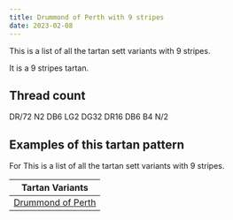 ```yaml
---
title: Drummond of Perth with 9 stripes
date: 2023-02-08
---
```

This is a list of all the tartan sett variants with 9 stripes.

It is a 9 stripes tartan.


## Thread count
DR/72 N2 DB6 LG2 DG32 DR16 DB6 B4 N/2

## Examples of this tartan pattern
For This is a list of all the tartan sett variants with 9 stripes.

| Tartan Variants |
|---------------|
| [Drummond of Perth](/variants/dr/72/n2/db6/lg2/dg32/dr16/db6/b4/n/2-b4367ae-db000052-dg11450d-draa0000-lgaaaa00-naaaaaa/)||
